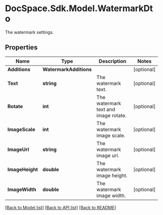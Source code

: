 # DocSpace.Sdk.Model.WatermarkDto
The watermark settings.

## Properties

Name | Type | Description | Notes
------------ | ------------- | ------------- | -------------
**Additions** | **WatermarkAdditions** |  | [optional] 
**Text** | **string** | The watermark text. | [optional] 
**Rotate** | **int** | The watermark text and image rotate. | [optional] 
**ImageScale** | **int** | The watermark image scale. | [optional] 
**ImageUrl** | **string** | The watermark image url. | [optional] 
**ImageHeight** | **double** | The watermark image height. | [optional] 
**ImageWidth** | **double** | The watermark image width. | [optional] 

[[Back to Model list]](../README.md#documentation-for-models) [[Back to API list]](../README.md#documentation-for-api-endpoints) [[Back to README]](../README.md)

